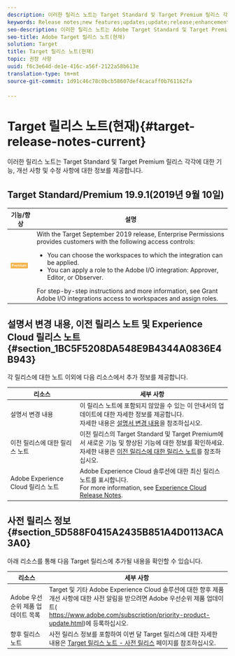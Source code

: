 ```yaml
---
description: 이러한 릴리스 노트는 Target Standard 및 Target Premium 릴리스 각각에 대한 기능, 개선 사항, 수정 사항 및 알려진 문제에 대한 정보를 제공합니다.
keywords: Release notes;new features;updates;update;release;enhancement;enhancements;fixes;bug fixes
seo-description: 이러한 릴리스 노트는 Adobe Target Standard 및 Target Premium 릴리스 각각에 대한 기능, 개선 사항, 수정 사항 및 알려진 문제에 대한 정보를 제공합니다.
seo-title: Adobe Target 릴리스 노트(현재)
solution: Target
title: Target 릴리스 노트(현재)
topic: 권장 사항
uuid: f6c3e64d-de1e-416c-a56f-2122a58b613e
translation-type: tm+mt
source-git-commit: 1d91c46c78c0bcb58607def4cacaff0b761162fa

---
```



# Target 릴리스 노트(현재){#target-release-notes-current}

이러한 릴리스 노트는 Target Standard 및 Target Premium 릴리스 각각에 대한 기능, 개선 사항 및 수정 사항에 대한 정보를 제공합니다.

## Target Standard/Premium 19.9.1(2019년 9월 10일)

| 기능/향상 | 설명 |
| --- | --- |
| ![Premium badge Enterprise Permissions](/help/assets/premium.png) | With the Target September 2019 release, Enterprise Permissions provides customers with the following access controls:<UL><li>You can choose the workspaces to which the integration can be applied.</li><li>You can apply a role to the Adobe I/O integration: Approver, Editor, or Observer.</li></ul>For step-by-step instructions and more information, see Grant Adobe I/O integrations access to workspaces and assign roles.[](/help/administrating-target/c-user-management/property-channel/configure-adobe-io-integration.md) |

## 설명서 변경 내용, 이전 릴리스 노트 및 Experience Cloud 릴리스 노트 {#section_1BC5F5208DA548E9B4344A0836E4B943}

각 릴리스에 대한 노트 이외에 다음 리소스에서 추가 정보를 제공합니다.

| 리소스 | 세부 사항 |
|--- |--- |
| 설명서 변경 내용 | 이 릴리스 노트에 포함되지 않았을 수 있는 이 안내서의 업데이트에 대한 자세한 정보를 제공합니다.<br>자세한 내용은 [설명서 변경 내용](../r-release-notes/doc-change.md#reference_366123CF00994BACBBF9BBDF2C4D840C)을 참조하십시오. |
| 이전 릴리스에 대한 릴리스 노트 | 이전 릴리스의 Target Standard 및 Target Premium에서 새로운 기능 및 향상된 기능에 대한 정보를 확인하세요.<br>자세한 내용은 [이전 릴리스에 대한 릴리스 노트](../r-release-notes/release-notes-for-previous-releases.md)를 참조하십시오. |
| Adobe Experience Cloud 릴리스 노트 | Adobe Experience Cloud 솔루션에 대한 최신 릴리스 노트를 표시합니다.<br>For more information, see [Experience Cloud Release Notes](https://docs.adobe.com/content/help/en/release-notes/experience-cloud/current.html). |

## 사전 릴리스 정보 {#section_5D588F0415A2435B851A4D0113ACA3A0}

아래 리소스를 통해 다음 Target 릴리스에 추가될 내용을 확인할 수 있습니다.

| 리소스 | 세부 사항 |
|--- |--- |
| Adobe 우선순위 제품 업데이트 목록 | Target 및 기타 Adobe Experience Cloud 솔루션에 대한 향후 제품 개선 사항에 대한 사전 알림을 받으려면 Adobe 우선순위 제품 업데이트(<br>[](https://www.adobe.com/subscription/priority-product-update.html)https://www.adobe.com/subscription/priority-product-update.html)에 등록하십시오. |
| 향후 릴리스 노트 | 사전 릴리스 정보를 포함하여 이번 달 Target 릴리스에 대한 자세한 내용은 [Target 릴리스 노트 - 사전 릴리스](/help/r-release-notes/target-release-notes.md) 페이지를 참조하십시오. |
